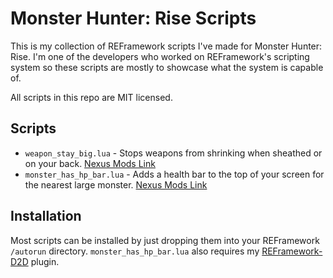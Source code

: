 # Monster Hunter: Rise Scripts
This is my collection of REFramework scripts I've made for Monster Hunter: Rise. I'm one of the developers who worked on REFramework's scripting system so these scripts are mostly to showcase what the system is capable of.

All scripts in this repo are MIT licensed.

## Scripts
* `weapon_stay_big.lua` - Stops weapons from shrinking when sheathed or on your back. [Nexus Mods Link](https://www.nexusmods.com/monsterhunterrise/mods/39)
* `monster_has_hp_bar.lua` - Adds a health bar to the top of your screen for the nearest large monster. [Nexus Mods Link](https://www.nexusmods.com/monsterhunterrise/mods/43)

## Installation
Most scripts can be installed by just dropping them into your REFramework `/autorun` directory. `monster_has_hp_bar.lua` also requires my [REFramework-D2D](https://github.com/cursey/reframework-d2d) plugin.
